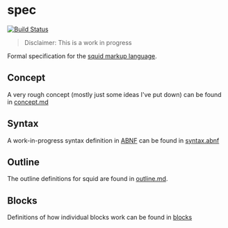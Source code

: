 # spec

[![Build Status](https://travis-ci.org/squid-lang/spec.svg?branch=master)](https://travis-ci.org/squid-lang/spec)

> Disclaimer: This is a work in progress

Formal specification for the [squid markup language](https://github.com/squid-lang/squid).

## Concept

A very rough concept (mostly just some ideas I've put down) can be found in [concept.md](./concept.md)

## Syntax

A work-in-progress syntax definition in [ABNF](https://en.wikipedia.org/wiki/Augmented_Backus-Naur_form) can be found in [syntax.abnf](./syntax.abnf)

## Outline

The outline definitions for squid are found in [outline.md](./outline.md).

## Blocks

Definitions of how individual blocks work can be found in [blocks](./blocks/)
